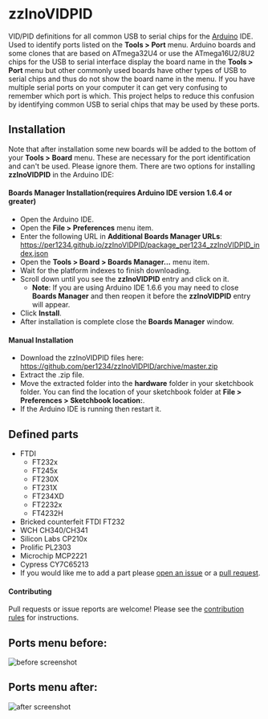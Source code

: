zzInoVIDPID
==========
VID/PID definitions for all common USB to serial chips for the [Arduino](https://arduino.cc) IDE. Used to identify ports listed on the **Tools > Port** menu.
Arduino boards and some clones that are based on ATmega32U4 or use the ATmega16U2/8U2 chips for the USB to serial interface display the board name in the **Tools > Port** menu but other commonly used boards have other types of USB to serial chips and thus do not show the board name in the menu. If you have multiple serial ports on your computer it can get very confusing to remember which port is which. This project helps to reduce this confusion by identifying common USB to serial chips that may be used by these ports.


## Installation
Note that after installation some new boards will be added to the bottom of your **Tools > Board** menu. These are necessary for the port identification and can't be used. Please ignore them.
There are two options for installing **zzInoVIDPID** in the Arduino IDE:
#### Boards Manager Installation(requires Arduino IDE version 1.6.4 or greater)
- Open the Arduino IDE.
- Open the **File > Preferences** menu item.
- Enter the following URL in **Additional Boards Manager URLs**: https://per1234.github.io/zzInoVIDPID/package_per1234_zzInoVIDPID_index.json
- Open the **Tools > Board > Boards Manager...** menu item.
- Wait for the platform indexes to finish downloading.
- Scroll down until you see the **zzInoVIDPID** entry and click on it.
  - **Note**: If you are using Arduino IDE 1.6.6 you may need to close **Boards Manager** and then reopen it before the **zzInoVIDPID** entry will appear.
- Click **Install**.
- After installation is complete close the **Boards Manager** window.

#### Manual Installation
- Download the zzInoVIDPID files here: https://github.com/per1234/zzInoVIDPID/archive/master.zip
- Extract the .zip file.
- Move the extracted folder into the **hardware** folder in your sketchbook folder. You can find the location of your sketchbook folder at **File > Preferences > Sketchbook location:**.
- If the Arduino IDE is running then restart it.


## Defined parts
- FTDI
  - FT232x
  - FT245x
  - FT230X
  - FT231X
  - FT234XD
  - FT2232x
  - FT4232H
- Bricked counterfeit FTDI FT232
- WCH CH340/CH341
- Silicon Labs CP210x
- Prolific PL2303
- Microchip MCP2221
- Cypress CY7C65213
- If you would like me to add a part please [open an issue](https://github.com/per1234/zzInoVIDPID/issues/new) or a [pull request](https://github.com/per1234/zzInoVIDPID/compare).


#### Contributing
Pull requests or issue reports are welcome! Please see the [contribution rules](https://github.com/per1234/zzInoVIDPID/blob/master/CONTRIBUTING.md) for instructions.


## Ports menu before:
![before screenshot](https://github.com/per1234/zzInoVIDPID/raw/screenshots/before.png)


## Ports menu after:
![after screenshot](https://github.com/per1234/zzInoVIDPID/raw/screenshots/after.png)
